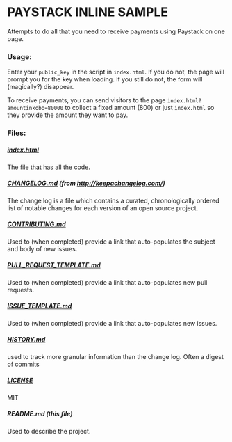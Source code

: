 PAYSTACK INLINE SAMPLE
======================

Attempts to do all that you need to receive payments using Paystack on one page.

### Usage:

Enter your `public_key` in the script in `index.html`. If you do not, the page will prompt 
you for the key when loading. If you still do not, the form will (magically?) disappear.

To receive payments, you can send visitors to the page `index.html?amountinkobo=80000` 
to collect a fixed amount (800) or just `index.html` so they provide the amount they want to pay.

### Files:

##### [index.html](/index.html)
The file that has all the code.

##### [CHANGELOG.md](/CHANGELOG.md) (from http://keepachangelog.com/)
The change log is a file which contains a curated, chronologically ordered list
of notable changes for each version of an open source project.

##### [CONTRIBUTING.md](/.github/CONTRIBUTING.md)
Used to (when completed) provide a link that auto-populates the subject and body of
new issues.

##### [PULL_REQUEST_TEMPLATE.md](/.github/PULL_REQUEST_TEMPLATE.md)
Used to (when completed) provide a link that auto-populates new pull requests.

##### [ISSUE_TEMPLATE.md](/.github/ISSUE_TEMPLATE.md)
Used to (when completed) provide a link that auto-populates new issues.

##### [HISTORY.md](/HISTORY.md)
used to track more granular information than the change log. Often a digest of
commits 

##### [LICENSE](/LICENSE)
MIT

##### README.md (this file)
Used to describe the project.
